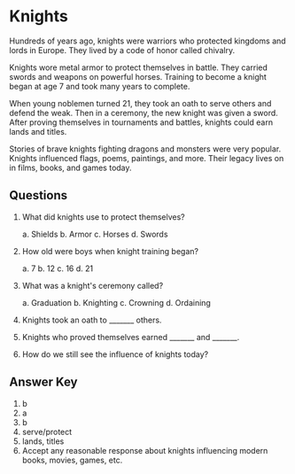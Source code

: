 # Knights

Hundreds of years ago, knights were warriors who protected kingdoms and lords in Europe. They lived by a code of honor called chivalry.

Knights wore metal armor to protect themselves in battle. They carried swords and weapons on powerful horses. Training to become a knight began at age 7 and took many years to complete.

When young noblemen turned 21, they took an oath to serve others and defend the weak. Then in a ceremony, the new knight was given a sword. After proving themselves in tournaments and battles, knights could earn lands and titles.

Stories of brave knights fighting dragons and monsters were very popular. Knights influenced flags, poems, paintings, and more. Their legacy lives on in films, books, and games today.

## Questions

1. What did knights use to protect themselves?

   a. Shields
   b. Armor
   c. Horses
   d. Swords

2. How old were boys when knight training began?

   a. 7
   b. 12
   c. 16
   d. 21

3. What was a knight's ceremony called?

   a. Graduation
   b. Knighting
   c. Crowning
   d. Ordaining

4. Knights took an oath to _______ others.

5. Knights who proved themselves earned _______ and _______.

6. How do we still see the influence of knights today?

## Answer Key

1. b
2. a
3. b
4. serve/protect
5. lands, titles
6. Accept any reasonable response about knights influencing modern books, movies, games, etc.
